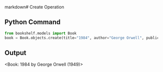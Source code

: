 markdown# Create Operation

## Python Command
```python
from bookshelf.models import Book
book = Book.objects.create(title="1984", author="George Orwell", publication_year=1949)
```

## Output
<Book: 1984 by George Orwell (1949)>

